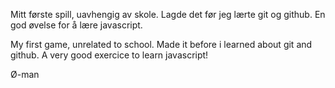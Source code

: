 Mitt første spill, uavhengig av skole.
Lagde det før jeg lærte git og github. En god øvelse for å lære javascript.

My first game, unrelated to school.
Made it before i learned about git and github. A very good exercice to learn javascript!

Ø-man
